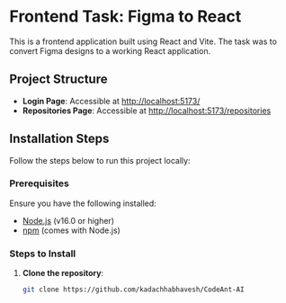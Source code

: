 # Frontend Task: Figma to React

This is a frontend application built using React and Vite. The task was to convert Figma designs to a working React application.

## Project Structure

- **Login Page**: Accessible at [http://localhost:5173/](http://localhost:5173/)
- **Repositories Page**: Accessible at [http://localhost:5173/repositories](http://localhost:5173/repositories/)

## Installation Steps

Follow the steps below to run this project locally:

### Prerequisites

Ensure you have the following installed:

- [Node.js](https://nodejs.org/) (v16.0 or higher)
- [npm](https://npmjs.com/) (comes with Node.js)

### Steps to Install

1. **Clone the repository**:

   ```bash
   git clone https://github.com/kadachhabhavesh/CodeAnt-AI

